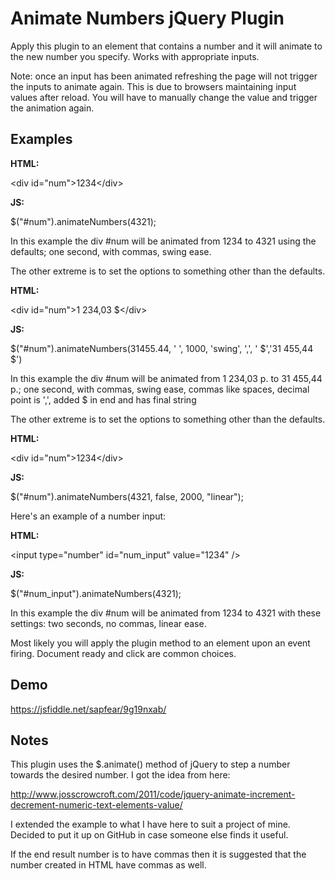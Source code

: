 Animate Numbers jQuery Plugin
===============

Apply this plugin to an element that contains a number and it will animate to the new number you specify. Works with appropriate inputs.

Note: once an input has been animated refreshing the page will not trigger the inputs to animate again. This is due to browsers maintaining input values after reload. You will have to manually change the value and trigger the animation again.

Examples
---------------

**HTML:**

&lt;div id="num"&gt;1234&lt;/div&gt;

**JS:**

$("#num").animateNumbers(4321);

In this example the div #num will be animated from 1234 to 4321 using the defaults; one second, with commas, swing ease.

The other extreme is to set the options to something other than the defaults.

**HTML:**

&lt;div id="num"&gt;1 234,03 $&lt;/div&gt;

**JS:**

$("#num").animateNumbers(31455.44, ' ', 1000, 'swing', ',', ' $','31 455,44 $')

In this example the div #num will be animated from 1 234,03 р. to 31 455,44 р.; one second, with commas, swing ease, 
commas like spaces, decimal point is ',', added $ in end and has final string

The other extreme is to set the options to something other than the defaults.

**HTML:**

&lt;div id="num"&gt;1234&lt;/div&gt;

**JS:**

$("#num").animateNumbers(4321, false, 2000, "linear");

Here's an example of a number input:

**HTML:**

&lt;input type="number" id="num_input" value="1234" /&gt;

**JS:**

$("#num_input").animateNumbers(4321);

In this example the div #num will be animated from 1234 to 4321 with these settings: two seconds, no commas, linear ease.

Most likely you will apply the plugin method to an element upon an event firing. Document ready and click are common choices.

Demo
---------------

https://jsfiddle.net/sapfear/9g19nxab/

Notes
---------------

This plugin uses the $.animate() method of jQuery to step a number towards the desired number. I got the idea from here:

http://www.josscrowcroft.com/2011/code/jquery-animate-increment-decrement-numeric-text-elements-value/

I extended the example to what I have here to suit a project of mine. Decided to put it up on GitHub in case someone else finds it useful.

If the end result number is to have commas then it is suggested that the number created in HTML have commas as well.
